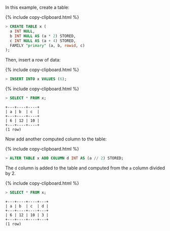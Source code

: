 In this example, create a table:

{% include copy-clipboard.html %}
~~~ sql
> CREATE TABLE x (
  a INT NULL,
  b INT NULL AS (a * 2) STORED,
  c INT NULL AS (a + 4) STORED,
  FAMILY "primary" (a, b, rowid, c)
);
~~~

Then, insert a row of data:

{% include copy-clipboard.html %}
~~~ sql
> INSERT INTO x VALUES (6);
~~~

{% include copy-clipboard.html %}
~~~ sql
> SELECT * FROM x;
~~~

~~~
+---+----+----+
| a | b  | c  |
+---+----+----+
| 6 | 12 | 10 |
+---+----+----+
(1 row)
~~~

Now add another computed column to the table:

{% include copy-clipboard.html %}
~~~ sql
> ALTER TABLE x ADD COLUMN d INT AS (a // 2) STORED;
~~~

The `d` column is added to the table and computed from the `a` column divided by 2.

{% include copy-clipboard.html %}
~~~ sql
> SELECT * FROM x;
~~~

~~~
+---+----+----+---+
| a | b  | c  | d |
+---+----+----+---+
| 6 | 12 | 10 | 3 |
+---+----+----+---+
(1 row)
~~~
